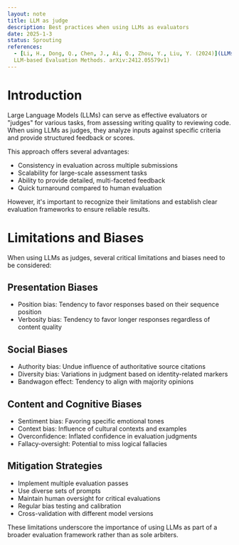 ```yaml
---
layout: note
title: LLM as judge
description: Best practices when using LLMs as evaluators
date: 2025-1-3
status: Sprouting
references:
  - [Li, H., Dong, Q., Chen, J., Ai, Q., Zhou, Y., Liu, Y. (2024)](LLMs-as-Judges: A Comprehensive Survey on 
  LLM-based Evaluation Methods. arXiv:2412.05579v1)
---
```


# Introduction

Large Language Models (LLMs) can serve as effective evaluators or "judges" for various tasks, from assessing writing
quality to reviewing code. When using LLMs as judges, they analyze inputs against specific criteria and provide
structured feedback or scores.

This approach offers several advantages:

- Consistency in evaluation across multiple submissions
- Scalability for large-scale assessment tasks
- Ability to provide detailed, multi-faceted feedback
- Quick turnaround compared to human evaluation

However, it's important to recognize their limitations and establish clear evaluation frameworks to ensure reliable
results.

# Limitations and Biases

When using LLMs as judges, several critical limitations and biases need to be considered:

## Presentation Biases
- Position bias: Tendency to favor responses based on their sequence position
- Verbosity bias: Tendency to favor longer responses regardless of content quality

## Social Biases
- Authority bias: Undue influence of authoritative source citations
- Diversity bias: Variations in judgment based on identity-related markers
- Bandwagon effect: Tendency to align with majority opinions

## Content and Cognitive Biases
- Sentiment bias: Favoring specific emotional tones
- Context bias: Influence of cultural contexts and examples
- Overconfidence: Inflated confidence in evaluation judgments
- Fallacy-oversight: Potential to miss logical fallacies

## Mitigation Strategies
- Implement multiple evaluation passes
- Use diverse sets of prompts
- Maintain human oversight for critical evaluations
- Regular bias testing and calibration
- Cross-validation with different model versions

These limitations underscore the importance of using LLMs as part of a broader evaluation framework rather than as sole arbiters.
